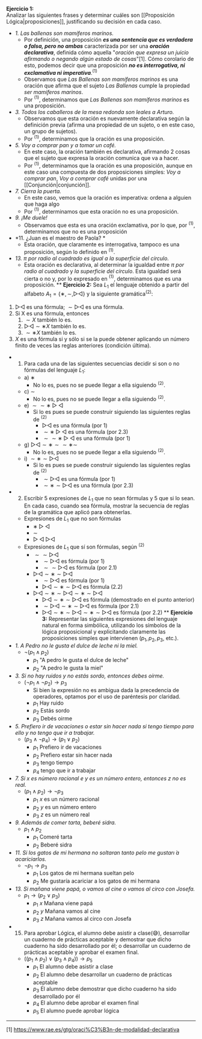 **Ejercicio 1:**  
Analizar las siguientes frases y determinar cuáles son [[Proposición Lógica|proposiciones]], justificando su decisión en cada caso.
- *1. Las ballenas son mamíferos marinos.*
	-  Por definición, una proposición ***es una sentencia que es verdadera o falsa, pero no ambas*** caracterizada por ser una ***oración declarativa***, definida cómo aquella "*oración que expresa un juicio afirmando o negando algún estado de cosas*"[1]. Cómo corolario de esto, podemos decir que una proposición  ***no es interrogativa, ni exclamativa ni imperativa***.$^{(1)}$
	- Observamos que *Las Ballenas son mamíferos marinos* es una oración que afirma que el sujeto *Las Ballenas* cumple la propiedad *ser mamiferos marinos*.
	- Por $^{(1)}$, determinamos que *Las Ballenas son mamíferos marinos* es una proposición.
- *3. Todos los caballeros de la mesa redonda son leales a Arturo.*
	- Observamos que esta oración es nuevamente declarativa según la definición previa (afirma una propiedad de un sujeto, o en este caso, un grupo de sujetos).
	- Por $^{(1)}$, determinamos que la oración es una proposición.
- *5. Voy a comprar pan y a tomar un café.*
	- En este caso, la oración también es declarativa, afirmando 2 cosas que el sujeto que expresa la oración comunica que va a hacer.
	- Por $^{(1)}$, determinamos que la oración es una proposición, aunque en este caso una compuesta de dos proposiciones simples: *Voy a comprar pan*, *Voy a comprar café* unidas por una [[Conjunción|conjunción]].
- *7. Cierra la puerta.*
	- En este caso, vemos que la oración es imperativa: ordena a alguien que haga algo
	- Por $^{(1)}$, determinamos que esta oración no es una proposición.
- *9. ¡Me duele!*
	- Observamos que esta es una oración exclamativa, por lo que, por $^{(1)}$, determinamos que no es una proposición
- *11. ¿Juan es el maestro de Paola?  *
	- Esta oración, que claramente es interrogativa, tampoco es una proposición, según lo definido en $^{(1)}$.
- *13. π por radio al cuadrado es igual a la superficie del círculo.*
	- Esta oración es declarativa, al determinar la igualdad entre *π por radio al cuadrado* y *la superficie del círculo*. Esta igualdad será cierta o no y, por lo expresado en $^{(1)}$, determinamos que es una proposición.
**
**Ejercicio 2:**
Sea $L_1$ el lenguaje obtenido a partir del alfabeto $A_1 = \{∗, ∼, ▷◁\}$ y la siguiente gramática$^{(2)}$:
1. $▷◁$ es una fórmula; $∼ ▷◁$ es una fórmula.  
2. Si X es una fórmula, entonces  
	1. $∼ X$ también lo es.  
	2. $▷◁ ∼ ∗ X$ también lo es.  
	3. $∼ ∗ X$ también lo es.  
3. $X$ es una fórmula si y sólo si se la puede obtener aplicando un número finito de veces las reglas anteriores (condición última).
- 1. Para cada una de las siguientes secuencias decidir si son o no fórmulas del lenguaje $L_1$:
	- a) $∗$
		- No lo es, pues no se puede llegar a ella siguiendo $^{(2)}$.
	- c) $∼$
		- No lo es, pues no se puede llegar a ella siguiendo $^{(2)}$.
	- e) $∼∼ ∗ ▷◁$
		- Si lo es pues se puede construir siguiendo las siguientes reglas de $^{(2)}$ 
			- $▷◁$ es una fórmula (por 1)
			- $∼ ∗ ▷◁$ es una fórmula (por 2.3)
			- $∼∼ ∗ ▷◁$ es una fórmula (por 1)
	- g) $▷◁ ∼ ∗ ∼∼ ∗ ∼$
		- No lo es, pues no se puede llegar a ella siguiendo $^{(2)}$.
	- i) $∼ ∗ ∼ ▷◁$
		- Si lo es pues se puede construir siguiendo las siguientes reglas de $^{(2)}$ 
			- $∼ ▷◁$ es una fórmula (por 1)
			- $∼ ∗ ∼ ▷◁$ es una fórmula (por 2.3)
- 2. Escribir 5 expresiones de $L_1$ que no sean fórmulas y 5 que si lo sean. En cada caso, cuando sea fórmula, mostrar la secuencia de reglas de la gramática que aplicó para obtenerlas.
	- Expresiones de $L_1$ que no son fórmulas
		- $∗ ▷◁$
		- $∼$
		- $▷◁▷◁$
	- Expresiones de $L_1$ que sí son fórmulas, según $^{(2)}$
		- $∼∼▷◁$
			- $∼▷◁$ es fórmula (por 1)
			- $∼∼▷◁$ es fórmula (por 2.1)
		- $▷◁ ∼ ∗ ∼▷◁$
			- $∼▷◁$ es fórmula (por 1)
			- $▷◁ ∼ ∗ ∼▷◁$ es fórmula (2.2)
		- $▷◁ ∼ ∗ ∼ ▷◁ ∼ ∗ ∼▷◁$
			- $▷◁ ∼ ∗ ∼▷◁$ es fórmula (demostrado en el punto anterior)
			- $∼ ▷◁ ∼ ∗ ∼▷◁$ es fórmula (por 2.1)
			- $▷◁ ∼ ∗ ∼ ▷◁ ∼ ∗ ∼▷◁$ es fórmula (por 2.2)
**
**Ejercicio 3:** 
Representar las siguientes expresiones del lenguaje natural en forma simbólica, utilizando los símbolos de la lógica proposicional y explicitando claramente las proposiciones simples que intervienen ($p_1, p_2, p_3$, etc.). 
- *1. A Pedro no le gusta el dulce de leche ni la miel.*
	- $¬(p_1∧p_2)$ 
		- $p_1$ "A pedro le gusta el dulce de leche"
		- $p_2$ "A pedro le gusta la miel"
- *3. Si no hay ruidos y no estás sordo, entonces debes oírme.*
	- $(¬p_1∧¬p_2)→p_3$
		- Si bien la expresión no es ambigua dada la precedencia de operadores, optamos por el uso de paréntesis por claridad.
		- $p_1$ Hay ruido
		- $p_2$ Estás sordo
		- $p_3$ Debés oirme
- *5. Prefiero ir de vacaciones o estar sin hacer nada si tengo tiempo para ello y no tengo que ir a trabajar.*
	- $(p_3∧¬p_4)→(p_1∨p_2)$
		- $p_1$ Prefiero ir de vacaciones
		- $p_2$ Prefiero estar sin hacer nada
		- $p_3$ tengo tiempo
		- $p_4$ tengo que ir a trabajar
- *7. Si $x$ es número racional e $y$ es un número entero, entonces $z$ no es real.*
	- $(p_1∧p_2)→¬p_3$
		- $p_1$ $x$ es un número racional
		- $p_2$ $y$ es un número entero
		- $p_3$ $z$ es un número real
- *9. Además de comer tarta, beberé sidra.*
	- $p_1∧p_2$
		- $p_1$ Comeré tarta
		- $p_2$ Beberé sidra
- *11. Si los gatos de mi hermana no soltaran tanto pelo me gustarı ́a acariciarlos.*
	- $¬p_1→p_3$
		- $p_1$ Los gatos de mi hermana sueltan pelo
		- $p_2$ Me gustaría acariciar a los gatos de mi hermana
- *13. Si mañana viene papá, o vamos al cine o vamos al circo con Josefa.*
	- $p_1→(p_2∨p_3)$
		- $p_1$ $x$ Mañana viene papá
		- $p_2$ $y$ Mañana vamos al cine 
		- $p_3$ $z$ Mañana vamos al circo con Josefa
- 15. Para aprobar Lógica, el alumno debe asistir a clase(😅), desarrollar un cuaderno de prácticas aceptable y demostrar que dicho cuaderno ha sido desarrollado por él; o desarrollar un cuaderno de prácticas aceptable y aprobar el examen final.
	- $((p_1∧p_2)∨(p_3∧p_4))→p_5$
		- $p_1$ El alumno debe asistir a clase
		- $p_2$ El alumno debe desarrollar un cuaderno de prácticas aceptable
		- $p_3$ El alumno debe demostrar que dicho cuaderno ha sido desarrollado por él
		- $p_4$ El alumno debe aprobar el examen final
		- $p_5$ El alumno puede aprobar lógica
	 

***
[1] https://www.rae.es/gtg/oraci%C3%B3n-de-modalidad-declarativa